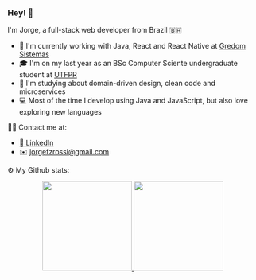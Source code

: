### Hey! :wave:

I'm Jorge, a full-stack web developer from Brazil 🇧🇷

- 🚀 I'm currently working with Java, React and React Native at [Gredom Sistemas](https://www.gredom.com.br/)
- 🎓 I'm on my last year as an BSc Computer Sciente undergraduate student at [UTFPR](http://www.utfpr.edu.br/)
- 📘 I'm studying about domain-driven design, clean code and microservices
- 💻 Most of the time I develop using Java and JavaScript, but also love exploring new languages


🤝🏻 Contact me at:

- [:briefcase: LinkedIn](https://www.linkedin.com/in/jorgefzrossi/)
- ✉️ jorgefzrossi@gmail.com

⚙️ My Github stats:

<p align="center">
<a href="https://github.com/AVS1508">
  <img height="180em"  src="https://github-readme-stats.vercel.app/api?username=franzon&include_all_commits=true&count_private=true&show_icons=true&theme=tokyonight" />
  <img height="180em" src="https://github-readme-stats.vercel.app/api/top-langs/?username=franzon&layout=compact&theme=tokyonight&hide=dart"/>
</a>
</p>
